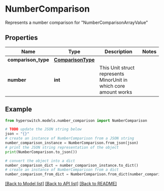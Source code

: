 # NumberComparison

Represents a number comparison for \"NumberComparisonArrayValue\"

## Properties

Name | Type | Description | Notes
------------ | ------------- | ------------- | -------------
**comparison_type** | [**ComparisonType**](ComparisonType.md) |  | 
**number** | **int** | This Unit struct represents MinorUnit in which core amount works | 

## Example

```python
from hyperswitch.models.number_comparison import NumberComparison

# TODO update the JSON string below
json = "{}"
# create an instance of NumberComparison from a JSON string
number_comparison_instance = NumberComparison.from_json(json)
# print the JSON string representation of the object
print(NumberComparison.to_json())

# convert the object into a dict
number_comparison_dict = number_comparison_instance.to_dict()
# create an instance of NumberComparison from a dict
number_comparison_from_dict = NumberComparison.from_dict(number_comparison_dict)
```
[[Back to Model list]](../README.md#documentation-for-models) [[Back to API list]](../README.md#documentation-for-api-endpoints) [[Back to README]](../README.md)



